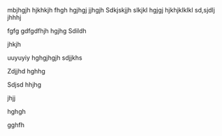 mbjhgjh
hjkhkjh
fhgh
hgjhgj
jjhgjh
Sdkjskjjh
slkjkl
hgjgj
hjkhjklklkl
sd,sjdlj
jhhhj

fgfg
gdfgdfhjh
hgjhg
Sdildh

jhkjh

uuyuyiy
hghgjhgjh
sdjjkhs

Zdjjhd
hghhg

Sdjsd
hhjhg

jhjj

hghgh


gghfh
